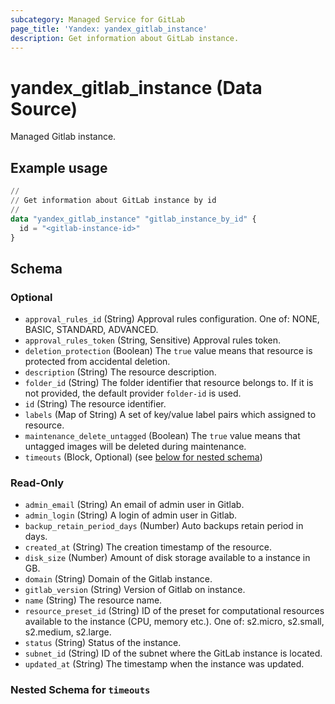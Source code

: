```yaml
---
subcategory: Managed Service for GitLab
page_title: 'Yandex: yandex_gitlab_instance'
description: Get information about GitLab instance.
---
```


# yandex_gitlab_instance (Data Source)

Managed Gitlab instance.

## Example usage

```terraform
//
// Get information about GitLab instance by id
//
data "yandex_gitlab_instance" "gitlab_instance_by_id" {
  id = "<gitlab-instance-id>"
}
```

<!-- schema generated by tfplugindocs -->
## Schema

### Optional

- `approval_rules_id` (String) Approval rules configuration. One of: NONE, BASIC, STANDARD, ADVANCED.
- `approval_rules_token` (String, Sensitive) Approval rules token.
- `deletion_protection` (Boolean) The `true` value means that resource is protected from accidental deletion.
- `description` (String) The resource description.
- `folder_id` (String) The folder identifier that resource belongs to. If it is not provided, the default provider `folder-id` is used.
- `id` (String) The resource identifier.
- `labels` (Map of String) A set of key/value label pairs which assigned to resource.
- `maintenance_delete_untagged` (Boolean) The `true` value means that untagged images will be deleted during maintenance.
- `timeouts` (Block, Optional) (see [below for nested schema](#nestedblock--timeouts))

### Read-Only

- `admin_email` (String) An email of admin user in Gitlab.
- `admin_login` (String) A login of admin user in Gitlab.
- `backup_retain_period_days` (Number) Auto backups retain period in days.
- `created_at` (String) The creation timestamp of the resource.
- `disk_size` (Number) Amount of disk storage available to a instance in GB.
- `domain` (String) Domain of the Gitlab instance.
- `gitlab_version` (String) Version of Gitlab on instance.
- `name` (String) The resource name.
- `resource_preset_id` (String) ID of the preset for computational resources available to the instance (CPU, memory etc.). One of: s2.micro, s2.small, s2.medium, s2.large.
- `status` (String) Status of the instance.
- `subnet_id` (String) ID of the subnet where the GitLab instance is located.
- `updated_at` (String) The timestamp when the instance was updated.

<a id="nestedblock--timeouts"></a>
### Nested Schema for `timeouts`
